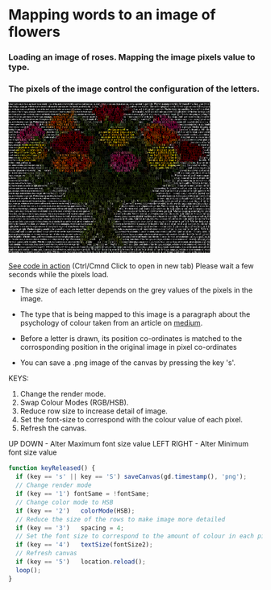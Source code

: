 # Mapping words to an image of flowers

### Loading an image of roses. Mapping the image pixels value to type.
### The pixels of the image control the configuration of the letters.
<img src="frawa.png" width="400" height="300"/>

[See code in action](https://mgn00150905.github.io/GenerativeDesignProjects/Word_mapped_to_Picture) (Ctrl/Cmnd Click to open in new tab)
Please wait a few seconds while the pixels load.

* The size of each letter depends on the grey values of the pixels in the image.

* The type that is being mapped to this image is a paragraph about the psychology of colour taken from an article on [medium](https://medium.com/building-creative-market/a-color-exercise-for-our-brands-illustration-db39af44f081).

* Before a letter is drawn, its position co-ordinates is matched to the corrosponding position
in the original image in pixel co-ordinates

* You can save a .png image of the canvas by pressing the key 's'.

KEYS:

1. Change the render mode.
2. Swap Colour Modes (RGB/HSB).
3. Reduce row size to increase detail of image.
4. Set the font-size to correspond with the colour value of each pixel.
5. Refresh the canvas.

UP DOWN - Alter Maximum font size value
LEFT RIGHT - Alter Minimum font size value

```js
function keyReleased() {
  if (key == 's' || key == 'S') saveCanvas(gd.timestamp(), 'png');
  // Change render mode
  if (key == '1') fontSame = !fontSame;
  // Change color mode to HSB
  if (key == '2')   colorMode(HSB);
  // Reduce the size of the rows to make image more detailed
  if (key == '3')   spacing = 4;
  // Set the font size to correspond to the amount of colour in each pixel
  if (key == '4')   textSize(fontSize2);
  // Refresh canvas
  if (key == '5')   location.reload();
  loop();
}
```
